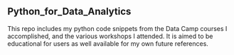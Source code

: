 ## Python_for_Data_Analytics
This repo includes my python code snippets from the Data Camp courses I accomplished, and the various workshops I attended. 
It is aimed to be educational for users as well available for my own future references.
